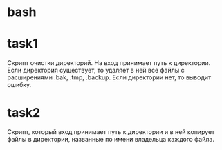 # bash

# task1
Скрипт очистки директорий. На вход принимает путь к директории. Если директория существует, то удаляет в ней все файлы с расширениями .bak, .tmp, .backup. Если директории нет, то выводит ошибку.

# task2
Скрипт, который вход принимает путь к директории и в ней копирует файлы в директории, названные по имени владельца каждого файла.
